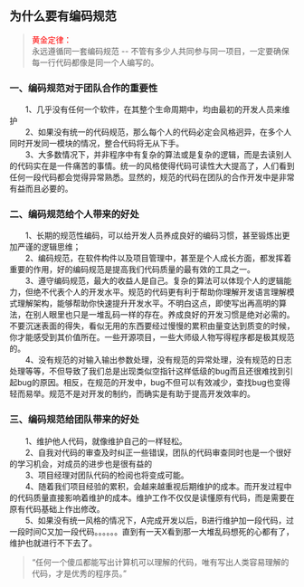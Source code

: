 ## 为什么要有编码规范
> <font color=red>黄金定律：</font><br>
> 永远遵循同一套编码规范 -- 不管有多少人共同参与同一项目，一定要确保每一行代码都像是同一个人编写的。

### 一、编码规范对于团队合作的重要性
　　1、几乎没有任何一个软件，在其整个生命周期中，均由最初的开发人员来维护<br>
　　2、如果没有统一的代码规范，那么每个人的代码必定会风格迥异，在多个人同时开发同一模块的情况，整合代码将无从下手。<br>
　　3、大多数情况下，并非程序中有复杂的算法或是复杂的逻辑，而是去读别人的代码实在是一件痛苦的事情。统一的风格使得代码可读性大大提高了，人们看到任何一段代码都会觉得异常熟悉。显然的，规范的代码在团队的合作开发中是非常有益而且必要的。

### 二、编码规范给个人带来的好处
　　1、长期的规范性编码，可以给开发人员养成良好的编码习惯，甚至锻炼出更加严谨的逻辑思维；<br>
　　2、编码规范，在软件构件以及项目管理中，甚至是个人成长方面，都发挥着重要的作用，好的编码规范是提高我们代码质量的最有效的工具之一。<br>
　　3、遵守编码规范，最大的收益人是自己。复杂的算法可以体现个人的逻辑能力，但绝不代表个人的开发水平。规范的代码更有利于帮助你理解开发语言理解模式理解架构，能够帮助你快速提升开发水平。不明白这点，即使写出再高明的算法，在别人眼里也只是一堆乱码一样的存在。养成良好的开发习惯是绝对必需的。不要沉迷表面的得失，看似无用的东西要经过慢慢的累积由量变达到质变的时候，你才能感受到其价值所在。一些开源项目，一些大师级人物写得程序都是极其规范的。<br>
　　4、没有规范的对输入输出参数处理，没有规范的异常处理，没有规范的日志处理等等，不但导致了我们总是出现类似空指针这样低级的bug而且还很难找到引起bug的原因。相反，在规范的开发中，bug不但可以有效减少，查找bug也变得轻而易举。规范不是对开发的制约，而确实是有助于提高开发效率的。

### 三、编码规范给团队带来的好处
　　1、维护他人代码，就像维护自己的一样轻松。<br>
　　2、自我对代码的审查及时纠正一些错误，团队的代码审查同时也是一个很好的学习机会，对成员的进步也是很有益的<br>
　　3、项目经理对团队代码的检阅也将变成可能。<br>
　　4、随着我们项目经验的累积，会越来越重视后期维护的成本。而开发过程中的代码质量直接影响着维护的成本。维护工作不仅仅是读懂原有代码，而是需要在原有代码基础上作出修改。<br>
　　5、如果没有统一风格的情况下，A完成开发以后，B进行维护加一段代码，过一段时间C又加一段代码。。。。。。直到有一天X看到那一大堆乱码想死的心都有了，维护也就进行不下去了。
    
> “任何一个傻瓜都能写出计算机可以理解的代码，唯有写出人类容易理解的代码，才是优秀的程序员。” 